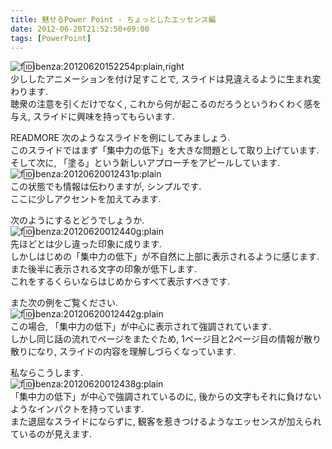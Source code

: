 ```yaml
---
title: 魅せるPower Point - ちょっとしたエッセンス編
date: 2012-06-20T21:52:50+09:00
tags: [PowerPoint]
---
```


![f:id:ibenza:20120620152254p:plain,right](/2012/06/20/20120620152254.png)  
少ししたアニメーションを付け足すことで, スライドは見違えるように生まれ変わります\.  
聴衆の注意を引くだけでなく, これから何が起こるのだろうというわくわく感を与え, スライドに興味を持ってもらいます\.

READMORE
次のようなスライドを例にしてみましょう\.  
このスライドではまず「集中力の低下」を大きな問題として取り上げています\.  
そして次に, 「塗る」という新しいアプローチをアピールしています\.  
![f:id:ibenza:20120620012431p:plain](/2012/06/20/20120620012431.png)  
この状態でも情報は伝わりますが, シンプルです\.  
ここに少しアクセントを加えてみます\.

次のようにするとどうでしょうか\.  
![f:id:ibenza:20120620012440g:plain](/2012/06/20/20120620012440.gif)  
先ほどとは少し違った印象に成ります\.  
しかしはじめの「集中力の低下」が不自然に上部に表示されるように感じます\.  
また後半に表示される文字の印象が低下します\.  
これをするくらいならはじめからすべて表示すべきです\.

また次の例をご覧ください\.  
![f:id:ibenza:20120620012442g:plain](/2012/06/20/20120620012442.gif)  
この場合, 「集中力の低下」が中心に表示されて強調されています\.  
しかし同じ話の流れでページをまたぐため, 1ページ目と2ページ目の情報が散り散りになり, スライドの内容を理解しづらくなっています\.

私ならこうします\.  
![f:id:ibenza:20120620012438g:plain](/2012/06/20/20120620012438.gif)  
「集中力の低下」が中心で強調されているのに, 後からの文字もそれに負けないようなインパクトを持っています\.  
また退屈なスライドにならずに, 観客を惹きつけるようなエッセンスが加えられているのが見えます\.


